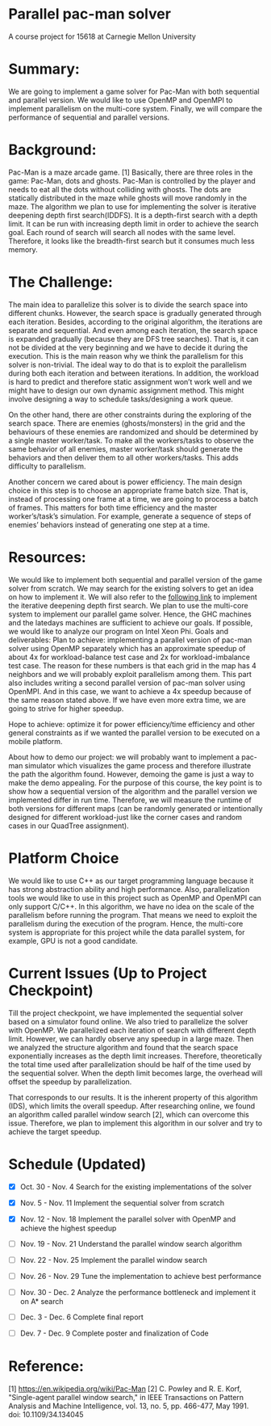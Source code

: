 # Parallel pac-man solver
A course project for 15618 at Carnegie Mellon University

# Summary:
We are going to implement a game solver for Pac-Man with both sequential and parallel version. We would like to use OpenMP and OpenMPI to implement parallelism on the multi-core system. Finally, we will compare the performance of sequential and parallel versions.

# Background:
Pac-Man is a maze arcade game. [1] Basically, there are three roles in the game: Pac-Man, dots and ghosts. Pac-Man is controlled by the player and needs to eat all the dots without colliding with ghosts. The dots are statically distributed in the maze while ghosts will move randomly in the maze.
The algorithm we plan to use for implementing the solver is iterative deepening depth first search(IDDFS). It is a depth-first search with a depth limit. It can be run with increasing depth limit in order to achieve the search goal. Each round of search will search all nodes with the same level. Therefore, it looks like the breadth-first search but it consumes much less memory. 

# The Challenge: 
The main idea to parallelize this solver is to divide the search space into different chunks. However, the search space is gradually generated through each iteration. Besides, according to the original algorithm, the iterations are separate and sequential. And even among each iteration, the search space is expanded gradually (because they are DFS tree searches). That is, it can not be divided at the very beginning and we have to decide it during the execution. This is the main reason why we think the parallelism for this solver is non-trivial. The ideal way to do that is to exploit the parallelism during both each iteration and between iterations. 
In addition, the workload is hard to predict and therefore static assignment won’t work well and we might have to design our own dynamic assignment method. This might involve designing a way to schedule tasks/designing a work queue. 

On the other hand, there are other constraints during the exploring of the search space. There are enemies (ghosts/monsters) in the grid and the behaviours of these enemies are randomized and should be determined by a single master worker/task. To make all the workers/tasks to observe the same behavior of all enemies, master worker/task should generate the behaviors and then deliver them to all other workers/tasks. This adds difficulty to parallelism. 

Another concern we cared about is power efficiency. The main design choice in this step is to choose an appropriate frame batch size. That is, instead of processing one frame at a time, we are going to process a batch of frames. This matters for both time efficiency and the master worker’s/task’s simulation. For example, generate a sequence of steps of enemies’ behaviors instead of generating one step at a time.

# Resources:
We would like to implement both sequential and parallel version of the game solver from scratch. We may search for the existing solvers to get an idea on how to implement it. We will also refer to the [following link](https://www.geeksforgeeks.org/iterative-deepening-searchids-iterative-deepening-depth-first-searchiddfs/) to implement the iterative deepening depth first search. 
We plan to use the multi-core system to implement our parallel game solver. Hence, the GHC machines and the latedays machines are sufficient to achieve our goals. If possible, we would like to analyze our program on Intel Xeon Phi.
Goals and deliverables:
Plan to achieve: implementing a parallel version of pac-man solver using OpenMP separately which has an approximate speedup of about 4x for workload-balance test case and 2x for workload-imbalance test case. The reason for these numbers is that each grid in the map has 4 neighbors and we will probably exploit parallelism among them. This part also includes writing a second parallel version of pac-man solver using OpenMPI. And in this case, we want to achieve a 4x speedup because of the same reason stated above. If we have even more extra time, we are going to strive for higher speedup. 

Hope to achieve: optimize it for power efficiency/time efficiency and other general constraints as if we wanted the parallel version to be executed on a mobile platform. 

About how to demo our project: we will probably want to implement a pac-man simulator which visualizes the game process and therefore illustrate the path the algorithm found. However, demoing the game is just a way to make the demo appealing. For the purpose of this course, the key point is to show how a sequential version of the algorithm and the parallel version we implemented differ in run time. Therefore, we will measure the runtime of both versions for different maps (can be randomly generated or intentionally designed for different workload-just like the corner cases and random cases in our QuadTree assignment). 

# Platform Choice 
We would like to use C++ as our target programming language because it has strong abstraction ability and high performance. Also, parallelization tools we would like to use in this project such as OpenMP and OpenMPI can only support C/C++.
In this algorithm, we have no idea on the scale of the parallelism before running the program. That means we need to exploit the parallelism during the execution of the program. Hence, the multi-core system is appropriate for this project while the data parallel system, for example, GPU is not a good candidate.

# Current Issues (Up to Project Checkpoint)
Till the project checkpoint, we have implemented the sequential solver based on a simulator found online. We also tried to parallelize the solver with OpenMP. We parallelized each iteration of search with different depth limit. However, we can hardly observe any speedup in a large maze. Then we analyzed the structure algorithm and found that the search space exponentially increases as the depth limit increases. Therefore, theoretically the total time used after parallelization should be half of the time used by the sequential solver. When the depth limit becomes large, the overhead will offset the speedup by parallelization.

That corresponds to our results. It is the inherent property of this algorithm (IDS), which limits the overall speedup. After researching online, we found an algorithm called parallel window search [2], which can overcome this issue. Therefore, we plan to implement this algorithm in our solver and try to achieve the target speedup. 

# Schedule (Updated)
- [x] Oct. 30 - Nov. 4      Search for the existing implementations of the solver

- [x] Nov. 5 - Nov. 11      Implement the sequential solver from scratch

- [x] Nov. 12 - Nov. 18     Implement the parallel solver with OpenMP and achieve the highest speedup

- [ ] Nov. 19 - Nov. 21     Understand the parallel window search algorithm
  
- [ ] Nov. 22 - Nov. 25     Implement the parallel window search

- [ ] Nov. 26 - Nov. 29     Tune the implementation to achieve best performance

- [ ] Nov. 30 - Dec. 2      Analyze the performance bottleneck and implement it on A* search

- [ ] Dec. 3 - Dec. 6       Complete final report

- [ ] Dev. 7 - Dec. 9       Complete poster and finalization of Code

# Reference:
[1] https://en.wikipedia.org/wiki/Pac-Man
[2] C. Powley and R. E. Korf, "Single-agent parallel window search," in IEEE Transactions on Pattern Analysis and Machine Intelligence, vol. 13, no. 5, pp. 466-477, May 1991. doi: 10.1109/34.134045
